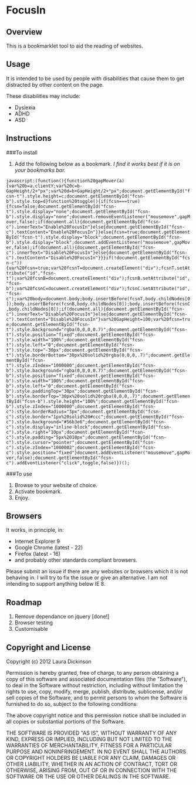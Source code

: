 # FocusIn

## Overview

This is a bookmarklet tool to aid the reading of websites.

## Usage

It is intended to be used by people with disabilities that cause them to get distracted by other content on the page.

These disabilities may include:
- Dyslexia
- ADHD
- ASD

## Instructions

###To install

1. Add the following below as a bookmark. 
*I find it works best if it is on your bookmarks bar.*

`javascript:(function(){function%20gapMover(a){var%20b=a.clientY;var%20c=b-GapHeight/2+"px";var%20d=b+GapHeight/2+"px";document.getElementById("fcsn-t").style.height=c;document.getElementById("fcsn-b").style.top=d}function%20toggle(){if(fcsn===true){fcsn=false;document.getElementById("fcsn-t").style.display="none";document.getElementById("fcsn-b").style.display="none";document.removeEventListener("mousemove",gapMover,false);if(document.all){document.getElementById("fcsn-c").innerText="Enable%20FocusIn"}else{document.getElementById("fcsn-c").textContent="Enable%20FocusIn"}}else{fcsn=true;document.getElementById("fcsn-t").style.display="block";document.getElementById("fcsn-b").style.display="block";document.addEventListener("mousemove",gapMover,false);if(document.all){document.getElementById("fcsn-c").innerText="Disable%20FocusIn"}else{document.getElementById("fcsn-c").textContent="Disable%20FocusIn"}}}if(!document.getElementById("fcsn-c")){var%20fcsn=true;var%20fcsnT=document.createElement("div");fcsnT.setAttribute("id","fcsn-t");var%20fcsnB=document.createElement("div");fcsnB.setAttribute("id","fcsn-b");var%20fcsnC=document.createElement("div");fcsnC.setAttribute("id","fcsn-c");var%20body=document.body;body.insertBefore(fcsnT,body.childNodes[0]);body.insertBefore(fcsnB,body.childNodes[0]);body.insertBefore(fcsnC,body.childNodes[0]);if(document.all){document.getElementById("fcsn-c").innerText="Disable%20FocusIn"}else{document.getElementById("fcsn-c").textContent="Disable%20FocusIn"}var%20GapHeight=100;var%20fcsn=true;document.getElementById("fcsn-t").style.background="rgba(0,0,0,0.7)";document.getElementById("fcsn-t").style.position="fixed";document.getElementById("fcsn-t").style.width="100%";document.getElementById("fcsn-t").style.left="0";document.getElementById("fcsn-t").style.top="-30px";document.getElementById("fcsn-t").style.borderBottom="30px%20solid%20rgba(0,0,0,.7)";document.getElementById("fcsn-t").style.zIndex="1000000";document.getElementById("fcsn-b").style.background="rgba(0,0,0,0.7)";document.getElementById("fcsn-b").style.position="fixed";document.getElementById("fcsn-b").style.width="100%";document.getElementById("fcsn-b").style.left="0";document.getElementById("fcsn-b").style.paddingTop="30px";document.getElementById("fcsn-b").style.borderTop="30px%20solid%20rgba(0,0,0,.7)";document.getElementById("fcsn-b").style.height="100%";document.getElementById("fcsn-b").style.zIndex="1000000";document.getElementById("fcsn-c").style.borderRadius="3px";document.getElementById("fcsn-c").style.border="1px%20solid%20#ccc";document.getElementById("fcsn-c").style.background="#56b3e6";document.getElementById("fcsn-c").style.display="inline-block";document.getElementById("fcsn-c").style.right="10px";document.getElementById("fcsn-c").style.padding="5px%2010px";document.getElementById("fcsn-c").style.cursor="pointer";document.getElementById("fcsn-c").style.zIndex="1000002";document.getElementById("fcsn-c").style.position="fixed"}document.addEventListener("mousemove",gapMover,false);document.getElementById("fcsn-c").addEventListener("click",toggle,false)})();`

###To use

1. Browse to your website of choice.
2. Activate bookmark.
3. Enjoy.

## Browsers

It works, in principle, in:
+ Internet Explorer 9
+ Google Chrome (latest \- 22)
+ Firefox (latest \- 16)
+ and probably other standards compliant browsers.

Please submit an issue if there are any websites or browsers which it is not behaving in. I will try to fix the issue or give an alternative. I am not intending to support anything below IE 8\.



## Roadmap

1. Remove dependance on jquery \[done!\]
2. Browser testing
3. Customisable

## Copyright and License

Copyright (c) 2012 Laura Dickinson

Permission is hereby granted, free of charge, to any person obtaining a copy
of this software and associated documentation files (the "Software"), to deal
in the Software without restriction, including without limitation the rights
to use, copy, modify, merge, publish, distribute, sublicense, and/or sell
copies of the Software, and to permit persons to whom the Software is
furnished to do so, subject to the following conditions:

The above copyright notice and this permission notice shall be included in
all copies or substantial portions of the Software.

THE SOFTWARE IS PROVIDED "AS IS", WITHOUT WARRANTY OF ANY KIND, EXPRESS OR
IMPLIED, INCLUDING BUT NOT LIMITED TO THE WARRANTIES OF MERCHANTABILITY,
FITNESS FOR A PARTICULAR PURPOSE AND NONINFRINGEMENT. IN NO EVENT SHALL THE
AUTHORS OR COPYRIGHT HOLDERS BE LIABLE FOR ANY CLAIM, DAMAGES OR OTHER
LIABILITY, WHETHER IN AN ACTION OF CONTRACT, TORT OR OTHERWISE, ARISING FROM,
OUT OF OR IN CONNECTION WITH THE SOFTWARE OR THE USE OR OTHER DEALINGS IN
THE SOFTWARE.